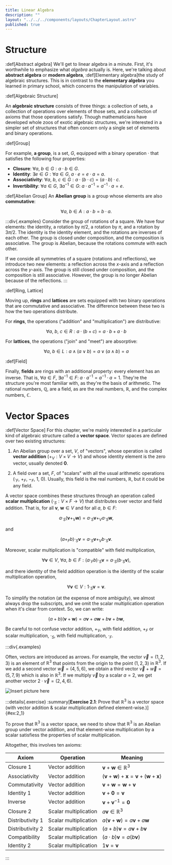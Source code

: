```yaml
---
title: Linear Algebra
description: ""
layout: "../../../components/layouts/ChapterLayout.astro"
published: true
---
```


# Structure


:def[Abstract algebra]
We'll get to linear algebra in a minute. First, it's worthwhile to emphasize what *algebra* actually is. Here, we're talking about **abstract algebra** or **modern algebra**, :def[Elementary algebra]the study of algebraic structures. This is in contrast to the **elementary algebra** you learned in primary school, which concerns the manipulation of variables.

:def[Algebraic Structure]

An **algebraic structure** consists of three things: a collection of sets, a collection of operations over elements of those sets, and a collection of axioms that those operations satisfy. Though mathematicians have developed whole zoos of exotic algebraic structures, we're interested in a simpler set of structures that often concern only a single set of elements and binary operations.

:def[Group]

For example, **a group**, is a set, $G$, equipped with a binary operation $\cdot$ that satisfies the following four properties:
- **Closure**: $\forall a,\ b \in G: a \cdot b \in G$.
- **Identity**: $\exists e \in G:\forall a \in G,\ a \cdot e = e \cdot a = a$.
- **Associativity**: $\forall a,\ b,\ c \in G: a \cdot (b \cdot c) = (a \cdot b) \cdot c$.
- **Invertibility**: $\forall a\in G,\ \exists a^{-1} \in G:\ a\cdot a^{-1} =  a^{-1} \cdot a = e$.

:def[Abelian Group]
An **Abelian group** is a group whose elements are also **commutative**:

$$\forall a,\ b \in A: a \cdot b = b \cdot a.$$

:::div{.examples}
Consider the group of rotations of a square. We have four elements: the identity, a rotation by $\pi/2$, a rotation by $\pi$, and a rotation by $3\pi/2$. The identity is the identity element, and the rotations are inverses of each other. The group is closed under composition, and the composition is associative. The group is Abelian, because the rotations commute with each other.

If we conside all symmetries of a square (rotations and reflections), we introduce two new elements: a reflection across the $x$-axis and a reflection across the $y$-axis. The group is still closed under composition, and the composition is still associative. However, the group is no longer Abelian because of the reflections.
:::

:def[Ring, Lattice]

Moving up, **rings** and **lattices** are sets equipped with two binary operations that are commutative and associative. The difference between these two is how the two operations distribute.

For **rings**, the operations ("addition" and "multiplication") are distributive:

$$\forall a,\ b,\ c \in R: a \cdot (b + c) = a \cdot b + a \cdot b$$

For **lattices**, the operations ("join" and "meet") are absorptive:

$$\forall a,\ b \in L: a \wedge (a \vee b) = a \vee (a \wedge b) = a$$

:def[Field]

Finally, **fields** are rings with an additional property: every element has an inverse. That is, $\forall a \in F,\ \exists a^{-1} \in F:\ a \cdot a^{-1} = a^{-1} \cdot a = 1$. They're the structure you're most familiar with, as they're the basis of arithmetic. The rational numbers, $\mathbb{Q}$, are a field, as are the real numbers, $\mathbb{R}$, and the complex numbers, $\mathbb{C}$.

# Vector Spaces

:def[Vector Space]
For this chapter, we're mainly interested in a particular kind of algebraic structure called a **vector space**. Vector spaces are defined over two existing structures:

1. An Abelian group over a set, $V$, of "vectors", whose operation is called **vector addition** ($+_V: V \times V \rightarrow V$) and whose identity element is the zero vector, usually denoted $\mathbf{0}$.

2. A field over a set, $F$, of "scalars" with all the usual arithmetic operations ($\cdot_F$, $+_F$, $-_F$, $1$, $0$). Usually, this field is the real numbers, $\mathbb{R}$, but it could be any field.

A vector space combines these structures through an operation called **scalar multiplication** ($\cdot_S: V \times F \rightarrow V$) that distributes over vector and field addition. That is, for all $\mathbf v,\ \mathbf w \in V$ and for all $a,\ b \in F:$

$$ a \cdot_S (\mathbf v +_V \mathbf w) = a \cdot_S \mathbf v +_V a \cdot_S \mathbf w,$$

and

$$ (a +_F b) \cdot_S \mathbf v = a \cdot_S \mathbf v +_V b \cdot_S \mathbf v.$$

Moreover, scalar multiplication is "compatible" with field multiplication,

$$\forall \mathbf v \in V,\ \forall a,\ b \in F: (a \cdot_F b) \cdot_S \mathbf v = a \cdot_S (b \cdot_S \mathbf v),$$

and there identity of the field addition operation is the identity of the scalar multiplication operation,

$$\forall \mathbf v \in V: 1 \cdot_S \mathbf v = \mathbf v.$$

To simplify the notation (at the expense of more ambiguity), we almost always drop the subscripts, and we omit the scalar multiplication operation when it's clear from context. So, we can write:

$$(a + b) (\mathbf v + \mathbf w) = a \mathbf v + a \mathbf w + b \mathbf v + b \mathbf w,$$

Be careful to not confuse vector addition, $+_V$, with field addition, $+_F$ or scalar multiplication, $\cdot_S$, with field multiplication, $\cdot_F$. 


:::div{.examples}

Often, vectors are introduced as arrows. For example, the vector $\vec{v} = (1, 2, 3)$ is an element of $\mathbb{R}^3$ that points from the origin to the point $(1, 2, 3)$ in $\mathbb{R}^3$. If we add a second vector $\vec{w} = (4, 5, 6)$, we obtain a third vector $\vec{v} + \vec{w} = (5, 7, 9)$ which is also in $\mathbb{R}^3$. If we multiply $\vec{v}$ by a scalar $a = 2$, we get another vector $2 \cdot \vec{v} = (2, 4, 6)$. 

![Insert picture here]()

:::details{.exercise}
:summary[**Exercise 2.1**: Prove that $\mathbb{R}^3$ is a vector space (with vector addition & scalar multiplication defined element-wise.)]{#ex:2_1}

To prove that $\mathbb{R}^3$ is a vector space, we need to show that $\mathbb{R}^3$ is an Abelian group under vector addition, and that element-wise multiplication by a scalar satisfiess the properties of scalar multiplication.

Altogether, this involves ten axioms:

| Axiom | Operation | Meaning | 
| --- | --- | --- |
| Closure 1 | Vector addition | $\mathbf v + \mathbf w \in \mathbb{R}^3$ |
| Associativity | Vector addition | $(\mathbf v + \mathbf w) + \mathbf x = \mathbf v + (\mathbf w + \mathbf x)$ |
| Commutativity | Vector addition | $\mathbf v + \mathbf w = \mathbf w + \mathbf v$ |
| Identity 1 | Vector addition | $\mathbf v + \mathbf 0 = \mathbf v$ |
| Inverse | Vector addition | $\mathbf v + \mathbf v^{-1} = \mathbf 0$ |
| Closure 2 | Scalar multiplication | $a\mathbf v \in \mathbb{R}^3$ |
| Distributivity 1 | Scalar multiplication | $a (\mathbf v + \mathbf w) = a \mathbf v + a \mathbf w$ |
| Distributivity 2 | Scalar multiplication | $(a + b) \mathbf v = a \mathbf v + b \mathbf v$ |
| Compatibility | Scalar multiplication | $(a \cdot b) \mathbf v = a (b \mathbf v)$ |
| Identity 2| Scalar multiplication | $1 \mathbf v = \mathbf v$ |



:::
